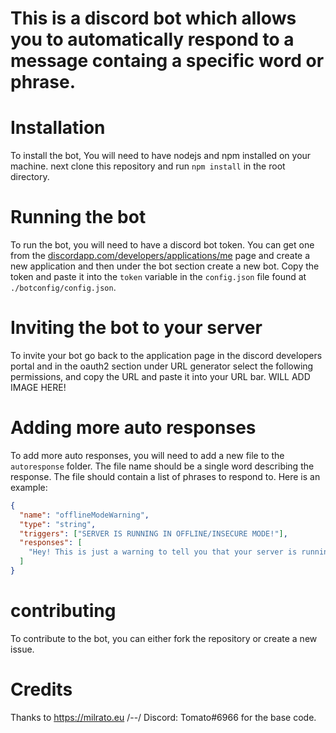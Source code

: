 # This is a discord bot which allows you to automatically respond to a message containg a specific word or phrase.

# Installation

To install the bot, You will need to have nodejs and npm installed on your machine.
next clone this repository and run `npm install` in the root directory.

# Running the bot

To run the bot, you will need to have a discord bot token. You can get one from the [discordapp.com/developers/applications/me](https://discordapp.com/developers/applications/me) page and create a new application and then under the bot section create a new bot. Copy the token and paste it into the `token` variable in the `config.json` file found at `./botconfig/config.json`.

# Inviting the bot to your server

To invite your bot go back to the application page in the discord developers portal and in the oauth2 section under URL generator select the following permissions, and copy the URL and paste it into your URL bar.
WILL ADD IMAGE HERE!

# Adding more auto responses

To add more auto responses, you will need to add a new file to the `autoresponse` folder. The file name should be a single word describing the response. The file should contain a list of phrases to respond to. Here is an example:

```json
{
  "name": "offlineModeWarning",
  "type": "string",
  "triggers": ["SERVER IS RUNNING IN OFFLINE/INSECURE MODE!"],
  "responses": [
    "Hey! This is just a warning to tell you that your server is running in the offline mode to allow cracked players to join. There is nothing to worry about!"
  ]
}
```

# contributing

To contribute to the bot, you can either fork the repository or create a new issue.

# Credits

Thanks to https://milrato.eu /--/ Discord: Tomato#6966 for the base code.
